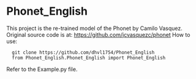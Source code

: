 # Phonet_English
This project is the re-trained model of the Phonet by Camilo Vasquez. Original source code is at: https://github.com/jcvasquezc/phonet
How to use:
```
  git clone https://github.com/dhvl1754/Phonet_English
  from Phonet_English.Phonet_English import Phonet_English
```
Refer to the Example.py file.
